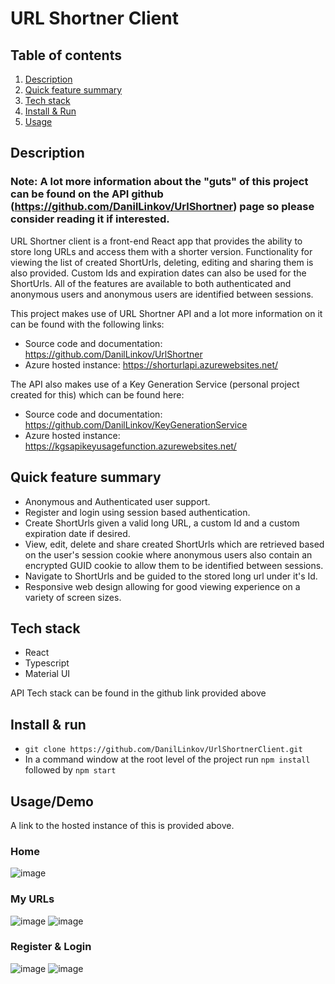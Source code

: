 # URL Shortner Client

## Table of contents

1. [Description](#description)
2. [Quick feature summary](#quick-feature-summary)
3. [Tech stack](#tech-stack)
4. [Install & Run](#install--run)
5. [Usage](#usagedemo)

## Description

### Note: A lot more information about the "guts" of this project can be found on the API github (https://github.com/DanilLinkov/UrlShortner)  page so please consider reading it if interested.

URL Shortner client is a front-end React app that provides the ability to store long URLs and access them with a shorter version. Functionality for viewing the list of created ShortUrls, deleting, editing and sharing them is also provided. Custom Ids and expiration dates can also be used for the ShortUrls. All of the features are available to both authenticated and anonymous users and anonymous users are identified between sessions.

This project makes use of URL Shortner API and a lot more information on it can be found with the following links:

- Source code and documentation: https://github.com/DanilLinkov/UrlShortner
- Azure hosted instance: https://shorturlapi.azurewebsites.net/

The API also makes use of a Key Generation Service (personal project created for this) which can be found here: 

- Source code and documentation: https://github.com/DanilLinkov/KeyGenerationService
- Azure hosted instance: https://kgsapikeyusagefunction.azurewebsites.net/

## Quick feature summary

- Anonymous and Authenticated user support.
- Register and login using session based authentication.
- Create ShortUrls given a valid long URL, a custom Id and a custom expiration date if desired.
- View, edit, delete and share created ShortUrls which are retrieved based on the user's session cookie where anonymous users also contain an encrypted GUID cookie to allow them to be identified between sessions.
- Navigate to ShortUrls and be guided to the stored long url under it's Id.
- Responsive web design allowing for good viewing experience on a variety of screen sizes.

## Tech stack

- React
- Typescript
- Material UI

API Tech stack can be found in the github link provided above

## Install & run

- `git clone https://github.com/DanilLinkov/UrlShortnerClient.git`
- In a command window at the root level of the project run `npm install` followed by  `npm start`

## Usage/Demo

A link to the hosted instance of this is provided above.

### Home
![image](https://user-images.githubusercontent.com/67947005/152104754-76cf8792-9562-4b11-bf2c-432efe1b3a6c.png)

### My URLs
![image](https://user-images.githubusercontent.com/67947005/152104787-14b27fe7-8a90-4121-a98d-0d8614d5160b.png)
![image](https://user-images.githubusercontent.com/67947005/152104847-f16d6c87-0191-49b8-87c2-f39317c8c04a.png)

### Register & Login
![image](https://user-images.githubusercontent.com/67947005/152104864-46cf5028-9430-4db6-8739-7d52bb0eb113.png)
![image](https://user-images.githubusercontent.com/67947005/152104883-77cf0040-5315-47cf-b84c-19d81ab581bf.png)



